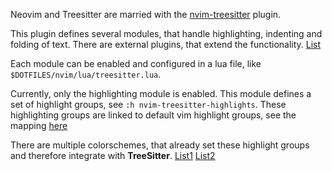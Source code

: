 Neovim and Treesitter are married with the [nvim-treesitter]() plugin.

This plugin defines several modules, that handle highlighting, indenting and folding of text.
There are external plugins, that extend the functionality. [List](https://github.com/nvim-treesitter/nvim-treesitter/wiki/Extra-modules-and-plugins)

Each module can be enabled and configured in a lua file, like `$DOTFILES/nvim/lua/treesitter.lua`.

Currently, only the highlighting module is enabled.
This module defines a set of highlight groups, see `:h nvim-treesitter-highlights`.
These highlighting groups are linked to default vim highlight groups, see the mapping [here](https://github.com/nvim-treesitter/nvim-treesitter/blob/a74da044a8c208177c0af56eeab709859e2fda38/plugin/nvim-treesitter.vim#L30-L84)

There are multiple colorschemes, that already set these highlight groups and therefore integrate with **TreeSitter**.
[List1](https://github.com/rockerBOO/awesome-neovim#colorscheme)
[List2](https://github.com/nvim-treesitter/nvim-treesitter/wiki/Colorschemes)
